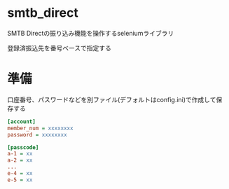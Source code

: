 # smtb_direct

SMTB Directの振り込み機能を操作するseleniumライブラリ

登録済振込先を番号ベースで指定する


# 準備

口座番号、パスワードなどを別ファイル(デフォルトはconfig.ini)で作成して保存する

```ini
[account]
member_num = xxxxxxxx
password = xxxxxxxx

[passcode]
a-1 = xx
a-2 = xx
...
e-4 = xx
e-5 = xx
```
